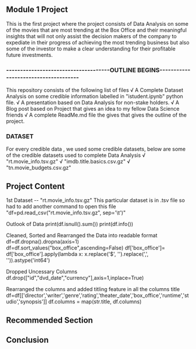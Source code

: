 ## Module 1 Project
This is the first project where the project consists of Data Analysis on some of the movies that are most trending at the Box Office and their meaningful insights that will not only assist the decision makers of the company to expediate in their progress of achieving the most trending business but also some of the investor to make a clear understanding for their profitable future investments.

### -------------------------------------OUTLINE BEGINS------------------------------------- 
This repository consists of the following list of files
√ A Complete Dataset Analysis on some credible information labelled in "istudent.ipynb" python file.
√ A presentation based on Data Analysis for non-stake holders.
√ A Blog post based on Project that gives an idea to my fellow Data Science friends
√ A complete ReadMe.md file the gives that gives the outline of the project.

### DATASET
For every credible data , we used some credible datasets, below are some of the credible datasets used to complete Data Analysis
√ "rt.movie_info.tsv.gz"
√ "imdb.title.basics.csv.gz"
√ "tn.movie_budgets.csv.gz"

## Project Content
1st Dataset -- "rt.movie_info.tsv.gz"
This particular dataset is in .tsv file so had to add another command to open this file 
"df=pd.read_csv("rt.movie_info.tsv.gz", sep='\t')"

Outlook of Data
print(df.isnull().sum())
print(df.info())

Cleaned, Sorted and Rearranged the Data into readable format
df=df.dropna().dropna(axis=1)
df=df.sort_values("box_office",ascending=False)
df['box_office']= df['box_office'].apply(lambda x: x.replace('$', '').replace(',', '')).astype('int64')

Dropped Uncessary Columns
df.drop(["id","dvd_date","currency"],axis=1,inplace=True)

Rearranged the columns and added titling feature in all the columns title
df=df[['director','writer','genre','rating','theater_date','box_office','runtime','studio','synopsis']]
df.columns = map(str.title, df.columns)


## Recommended Section
## Conclusion

